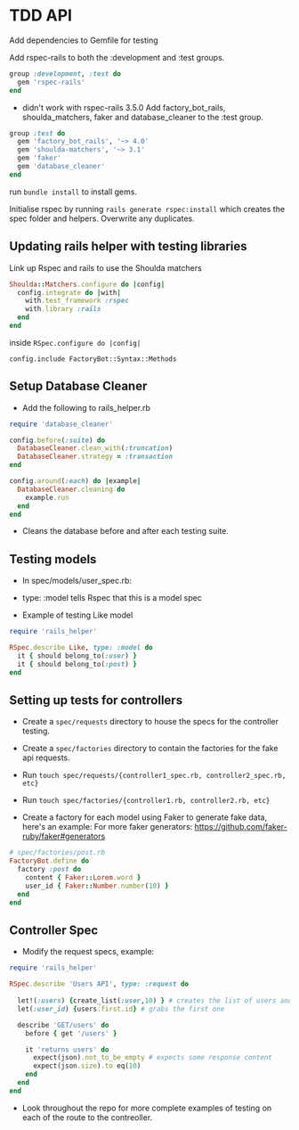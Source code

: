 # TDD API

Add dependencies to Gemfile for testing

Add rspec-rails to both the :development and :test groups.

```ruby
group :development, :test do
  gem 'rspec-rails'
end
```
- didn't work with rspec-rails 3.5.0
Add factory_bot_rails, shoulda_matchers, faker and database_cleaner to the :test group.

```ruby
group :test do
  gem 'factory_bot_rails', '~> 4.0'
  gem 'shoulda-matchers', '~> 3.1'
  gem 'faker'
  gem 'database_cleaner'
end
```

run `bundle install` to install gems.

Initialise rspec by running `rails generate rspec:install` which creates the spec folder and helpers.
Overwrite any duplicates.

## Updating rails helper with testing libraries

Link up Rspec and rails to use the Shoulda matchers
```ruby
Shoulda::Matchers.configure do |config|
  config.integrate do |with|
    with.test_framework :rspec
    with.library :rails
  end
end
```
inside `RSpec.configure do |config|`

`config.include FactoryBot::Syntax::Methods`

## Setup Database Cleaner

- Add the following to rails_helper.rb

```ruby
require 'database_cleaner'

config.before(:suite) do
  DatabaseCleaner.clean_with(:truncation)
  DatabaseCleaner.strategy = :transaction
end

config.around(:each) do |example|
  DatabaseCleaner.cleaning do 
    example.run
  end
end
```

- Cleans the database before and after each testing suite.

## Testing models

- In spec/models/user_spec.rb:
  
- type: :model tells Rspec that this is a model spec
  
- Example of testing Like model
  
```ruby
require 'rails_helper'

RSpec.describe Like, type: :model do
  it { should belong_to(:user) }
  it { should belong_to(:post) }
end
```

## Setting up tests for controllers

- Create a `spec/requests` directory to house the specs for the controller testing.

- Create a `spec/factories` directory to contain the factories for the fake api requests.

- Run `touch spec/requests/{controller1_spec.rb, controller2_spec.rb, etc}`

- Run `touch spec/factories/{controller1.rb, controller2.rb, etc}`

- Create a factory for each model using Faker to generate fake data, here's an example:
For more faker generators: https://github.com/faker-ruby/faker#generators

```ruby 
# spec/factories/post.rb
FactoryBot.define do
  factory :post do
    content { Faker::Lorem.word }
    user_id { Faker::Number.number(10) }
  end
end
```

## Controller Spec

- Modify the request specs, example: 

```ruby
require 'rails_helper'

RSpec.describe 'Users API', type: :request do
  
  let!(:users) {create_list(:user,10) } # creates the list of users and save to database (!)
  let(:user_id) {users.first.id} # grabs the first one

  describe 'GET/users' do
    before { get '/users' }

    it 'returns users' do
      expect(json).not_to_be_empty # expects some response content
      expect(json.size).to eq(10)
    end
  end
end
```

- Look throughout the repo for more complete examples of testing on each of the route to the contreoller.